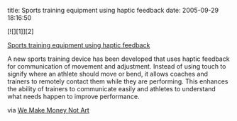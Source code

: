 title: Sports training equipment using haptic feedback
date: 2005-09-29 18:16:50 

<div class='PostIcon' markdown='1'>[![][1]][2]</div>

[Sports training equipment using haptic feedback][2]

A new sports training device has been developed that uses haptic feedback for communication of movement and adjustment. Instead of using touch to signify where an athlete should move or bend, it allows coaches and trainers to remotely contact them while they are performing. This enhances the ability of trainers to communicate easily and athletes to understand what needs happen to improve performance. 

via [We Make Money Not Art][3]

   [1]: http://images.nonpolynomial.com/nonpolynomial.com/blog/2005-09-29-sports-training-equipment-using-haptic-feedback/sporthaptic.jpg
   [2]: http://www.newscientist.com/article.ns?id=mg18825196.000&feedId=online-news_rss20
   [3]: http://www.we-make-money-not-art.com/archives/007104.php

